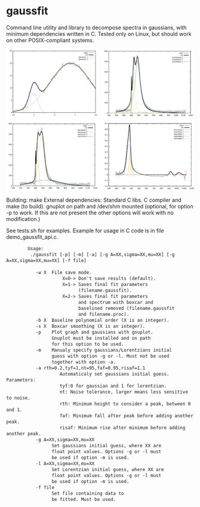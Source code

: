# gaussfit

Command line utility and library to decompose spectra in gaussians, with minimum dependencies written in C. Tested only on Linux, but should work on other POSIX-compliant systems.

![](screenshots/Examples.png)

Building:
			make
External dependencies:
			Standard C libs.
			C compiler and make (to build).
			gnuplot on path and /dev/shm mounted (optional, for option -p to work. If this are not present the other options will work with no modification.)

See tests.sh for examples. Example for usage in C code is in file demo_gaussfit_api.c.

			Usage:
			 ./gaussfit [-p] [-m] [-a] [-g A=XX,sigma=XX,mu=XX] [-g A=XX,sigma=XX,mu=XX] [-f file]

			   -w X  File save mode.
						 X=0-> Don't save results (default).
						 X=1-> Saves final fit parameters
						       (filename.gaussfit).
						 X=2-> Saves final fit parameters
						       and spectrum with boxcar and
						       baselined removed (filename.gaussfit
						       and filename.proc).
			   -b X  Baseline polynomial order (X is an integer).
			   -s X  Boxcar smoothing (X is an integer).
			   -p    Plot graph and gaussians with gnuplot.
					 Gnuplot must be installed and on path
					 for this option to be used.
			   -m    Manualy specify gaussians/Lorentzians initial
					 guess with option -g or -l. Must not be used
					 together with option -a.
			   -a rth=0.2,tyf=1,nt=95,faf=0.95,risaf=1.1
						Automaticaly set gaussians initial guess. Parameters:
						tyf:0 for gaussian and 1 for lorentzian.
						nt: Noise tolerance, larger means less sensitive to noise.
						rth: Minimum height to consider a peak, between 0 and 1.
						faf: Minimum fall after peak before adding another peak.
						risaf: Minimum rise after minimum before adding another peak.
			   -g A=XX,sigma=XX,mu=XX
					 Set gaussians initial guess, where XX are
					 float point values. Options -g or -l must
					 be used if option -m is used. 
			   -l A=XX,sigma=XX,mu=XX
					 Set Lorentzian initial guess, where XX are
					 float point values. Options -g or -l must
					 be used if option -m is used. 
			   -f file
					 Set file containing data to
					 be fitted. Must be used.


